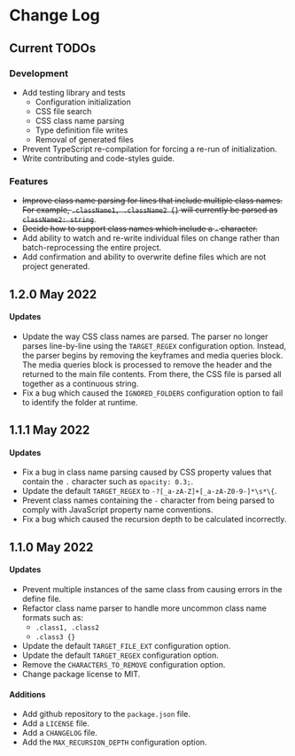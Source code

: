 # Change Log

## Current TODOs
### Development
- Add testing library and tests
    - Configuration initialization
    - CSS file search
    - CSS class name parsing
    - Type definition file writes
    - Removal of generated files
- Prevent TypeScript re-compilation for forcing a re-run of initialization.
- Write contributing and code-styles guide.
### Features
- ~~Improve class name parsing for lines that include multiple class names.  For example, `.className1, .className2 {}` will currently be parsed as `className2: string`~~.
- ~~Decide how to support class names which include a `-` character.~~
- Add ability to watch and re-write individual files on change rather than batch-reprocessing the entire project.
- Add confirmation and ability to overwrite define files which are not project generated.

## 1.2.0 May 2022
#### Updates
- Update the way CSS class names are parsed.  The parser no longer parses line-by-line using the `TARGET_REGEX` configuration option.  Instead, the parser begins by removing the keyframes and media queries block.  The media queries block is processed to remove the header and the returned to the main file contents.  From there, the CSS file is parsed all together as a continuous string.
- Fix a bug which caused the `IGNORED_FOLDERS` configuration option to fail to identify the folder at runtime.

## 1.1.1 May 2022
#### Updates
- Fix a bug in class name parsing caused by CSS property values that contain the `.` character such as `opacity: 0.3;`.
- Update the default `TARGET_REGEX` to `-?[_a-zA-Z]+[_a-zA-Z0-9-]*\s*\{`.
- Prevent class names containing the `-` character from being parsed to comply with JavaScript property name conventions.
- Fix a bug which caused the recursion depth to be calculated incorrectly.

## 1.1.0 May 2022
#### Updates
- Prevent multiple instances of the same class from causing errors in the define file.
- Refactor class name parser to handle more uncommon class name formats such as:
    - `.class1, .class2`
    - `.class3 {}`
- Update the default `TARGET_FILE_EXT` configuration option. 
- Update the default `TARGET_REGEX` configuration option.
- Remove the `CHARACTERS_TO_REMOVE` configuration option.
- Change package license to MIT.

#### Additions
- Add github repository to the `package.json` file.
- Add a `LICENSE` file.
- Add a `CHANGELOG` file.
- Add the `MAX_RECURSION_DEPTH` configuration option.


